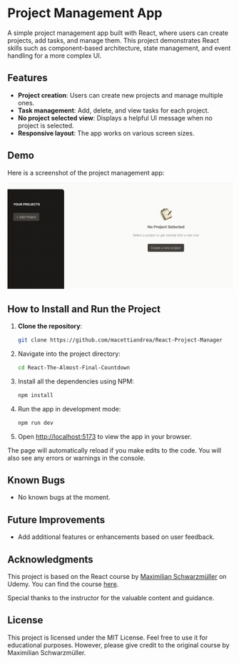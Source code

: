 # Project Management App

A simple project management app built with React, where users can create projects, add tasks, and manage them. This project demonstrates React skills such as component-based architecture, state management, and event handling for a more complex UI.

## Features

- **Project creation**: Users can create new projects and manage multiple ones.
- **Task management**: Add, delete, and view tasks for each project.
- **No project selected view**: Displays a helpful UI message when no project is selected.
- **Responsive layout**: The app works on various screen sizes.

## Demo

Here is a screenshot of the project management app:

![Project Management App Screenshot](https://github.com/macettiandrea/React-Project-Manager/blob/main/Screenshot/Screenshot.png)

## How to Install and Run the Project

1. **Clone the repository**:

   ```bash
   git clone https://github.com/macettiandrea/React-Project-Manager

   ```

2. Navigate into the project directory:

   ```bash
   cd React-The-Almost-Final-Countdown
   ```

3. Install all the dependencies using NPM:

   ```bash
   npm install
   ```

4. Run the app in development mode:

   ```bash
   npm run dev
   ```

5. Open [http://localhost:5173](http://localhost:5173) to view the app in your browser.

The page will automatically reload if you make edits to the code. You will also see any errors or warnings in the console.

## Known Bugs

- No known bugs at the moment.

## Future Improvements

- Add additional features or enhancements based on user feedback.


## Acknowledgments

This project is based on the React course by [Maximilian Schwarzmüller](https://www.udemy.com/user/maximilian-schwarzmuller/) on Udemy. You can find the course [here](https://www.udemy.com/course/react-the-complete-guide-incl-redux/).

Special thanks to the instructor for the valuable content and guidance.

## License

This project is licensed under the MIT License. Feel free to use it for educational purposes. However, please give credit to the original course by Maximilian Schwarzmüller.
